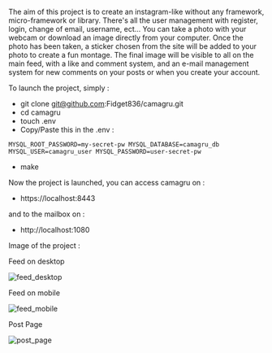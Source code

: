 The aim of this project is to create an instagram-like without any framework, micro-framework or library.
There's all the user management with register, login, change of email, username, ect...
You can take a photo with your webcam or download an image directly from your computer.
Once the photo has been taken, a sticker chosen from the site will be added to your photo to create a fun montage.
The final image will be visible to all on the main feed, with a like and comment system, and an e-mail management system for new comments on your posts or when you create your account.

To launch the project, simply :
- git clone git@github.com:Fidget836/camagru.git
- cd camagru
- touch .env
- Copy/Paste this in the .env :
  
`MYSQL_ROOT_PASSWORD=my-secret-pw
MYSQL_DATABASE=camagru_db
MYSQL_USER=camagru_user
MYSQL_PASSWORD=user-secret-pw`
- make

Now the project is launched, you can access camagru on :
- https://localhost:8443
  
and to the mailbox on :
- http://localhost:1080

Image of the project :

Feed on desktop

![feed_desktop](https://github.com/user-attachments/assets/1ebf94c5-82a7-45be-8b42-c58407dcf9e0)

Feed on mobile

![feed_mobile](https://github.com/user-attachments/assets/b3a59ee8-c97e-436d-b9d8-1c3fde0a40e4)

Post Page

![post_page](https://github.com/user-attachments/assets/a3563dd5-fb87-486a-8afa-ac8c65b33fc9)
